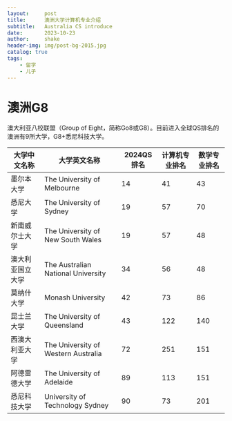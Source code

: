 ```yaml
---
layout:     post
title:      澳洲大学计算机专业介绍
subtitle:   Australia CS introduce
date:       2023-10-23
author:     shake
header-img: img/post-bg-2015.jpg
catalog: true
tags:
    - 留学
    - 儿子
---
```


# 澳洲G8

澳大利亚八校联盟（Group of Eight，简称Go8或G8）。目前进入全球QS排名的澳洲有9所大学，G8+悉尼科技大学。

| 大学中文名称     | 大学英文名称                        | 2024QS排名 | 计算机专业排名 | 数学专业排名 |
|------------------|-------------------------------------|------------|----------------|--------------|
| 墨尔本大学       | The University of Melbourne         | 14         | 41             | 43           |
| 悉尼大学         | The University of Sydney            | 19         | 57             | 70           |
| 新南威尔士大学   | The University of New South Wales   | 19         | 57             | 48           |
| 澳大利亚国立大学 | The Australian National University  | 34         | 56             | 48           |
| 莫纳什大学       | Monash University                   | 42         | 73             | 86           |
| 昆士兰大学       | The University of Queensland        | 43         | 122            | 140          |
| 西澳大利亚大学   | The University of Western Australia | 72         | 251            | 151          |
| 阿德雷德大学     | The University of Adelaide          | 89         | 113            | 151          |
| 悉尼科技大学     | University of Technology Sydney     | 90         | 73             | 201          |

